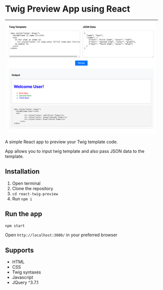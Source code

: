 # Twig Preview App using React

| ![Twig Preview App](./screenshots/React_Twig_Preview_App.png) |
|:------------------------------------------------:|


A simple React app to preview your Twig template code. 

App allows you to input twig template and also pass JSON data to the template.

## Installation

1. Open terminal
2. Clone the repository
2. `cd react-twig-preview`
3. Run `npm i`

## Run the app

`npm start`

Open `http://localhost:3000/` in your preferred browser

## Supports

* HTML
* CSS
* Twig syntaxes
* Javascript
* JQuery ^3.7.1